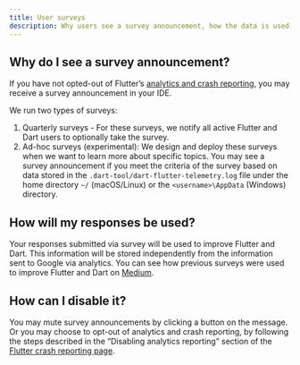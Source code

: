 ```yaml
---
title: User surveys
description: Why users see a survey announcement, how the data is used, and how to disable.
---
```


## Why do I see a survey announcement?
If you have not opted-out of Flutter’s 
[analytics and crash reporting]({{site.url}}/reference/crash-reporting), 
you may receive a survey announcement in your IDE. 

We run two types of surveys:
1. Quarterly surveys - For these surveys, we notify all active
 Flutter and Dart users to optionally take the survey.
2. Ad-hoc surveys (experimental): We design and deploy these 
surveys when we want to learn more about specific topics. 
You may see a survey announcement if you meet the criteria of 
the survey  based on data stored in the 
`.dart-tool/dart-flutter-telemetry.log` file under the home directory
`~/` (macOS/Linux) or the `<username>\AppData` (Windows) directory. 

## How will my responses be used?

Your responses submitted via survey will be used to improve 
Flutter and Dart. This information will be stored independently 
from the information sent to Google via analytics. You can see 
how previous surveys were used to improve Flutter and Dart on 
[Medium][]. 

## How can I disable it?

You may mute survey announcements by clicking a button on the 
message. Or you may choose to opt-out of analytics and crash 
reporting, by following the steps described in the “Disabling 
analytics reporting” section of the [Flutter crash reporting page]({{site.url}}/reference/crash-reporting).

[Medium]: https://medium.com/flutter/search?q=survey
